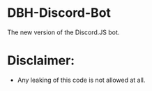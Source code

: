 # DBH-Discord-Bot
The new version of the Discord.JS bot.

# Disclaimer:

- Any leaking of this code is not allowed at all.
